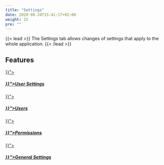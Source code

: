 ```yaml
---
title: "Settings"
date: 2020-08-20T15:41:17+02:00
weight: 15
pre: ""
---
```


{{< lead >}}
The Settings tab allows changes of settings that apply to the whole application.
{{< /lead >}}

## Features


<div class="row py-4 mb">
	<div class="col-md-3" >
		<a href="{{< ref "/content/settings/user-settings/_index.md" >}}">
			<div class="card d-flex border-0">
				<div class="card-img-top mt-4">
					<span class="fas fa-user fa-4x text-secondary"></span>
				</div>
				<div class="card-body">
					<h5 class="card-title">
						<a href="{{< ref "/content/settings/user-settings/_index.md" >}}">User Settings</a>
					</h5>
				</div>
			</div>
		</a>
	</div>
    <div class="col-md-3">
		<a href="{{< ref "/content/settings/users/_index.md" >}}">
			<div class="card d-flex border-0">
				<div class="card-img-top mt-4">
					<span class="fas fa-users fa-4x text-secondary"></span>
				</div>
				<div class="card-body">
					<h5 class="card-title">
						<a href="{{< ref "/content/settings/users/_index.md" >}}">Users</a>
					</h5>
				</div>
			</div>
		</a>
	</div>
    <div class="col-md-3">
		<a href="{{< ref "/content/settings/permissions/_index.md" >}}">
			<div class="card d-flex border-0">
				<div class="card-img-top mt-4">
					<span class="far fa-check-square fa-4x text-secondary"></span>
				</div>
				<div class="card-body">
					<h5 class="card-title">
						<a href="{{< ref "/content/settings/permissions/_index.md" >}}">Permissions</a>
					</h5>
				</div>
			</div>
		</a>
	</div>
    <div class="col-md-3">
		<a href="{{< ref "/content/settings/general-settings/_index.md" >}}">
			<div class="card d-flex border-0">
				<div class="card-img-top mt-4">
					<span class="fas fa-cog fa-4x text-secondary"></span>
				</div>
				<div class="card-body">
					<h5 class="card-title">
						<a href="{{< ref "/content/settings/general-settings/_index.md" >}}">General Settings</a>
					</h5>
				</div>
			</div>
		</a>
	</div>
</div>